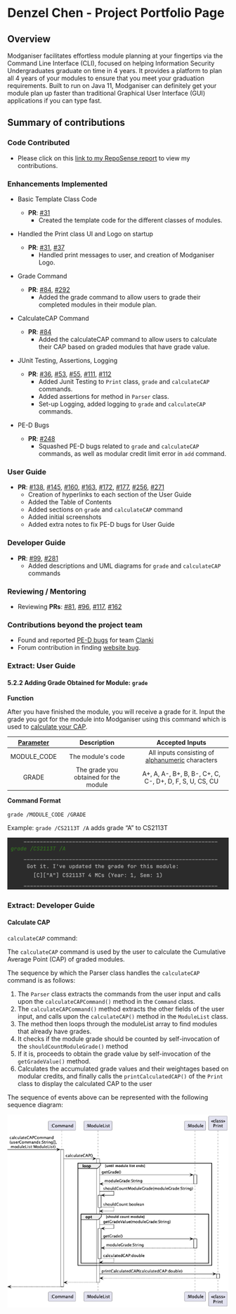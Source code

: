# Denzel Chen - Project Portfolio Page

## Overview

Modganiser facilitates effortless module planning at your fingertips via the Command Line Interface (CLI), focused on helping
Information Security Undergraduates graduate on time in 4 years. It provides a platform to plan all 4 years of your modules
to ensure that you meet your graduation requirements.
Built to run on Java 11, Modganiser can definitely get your module plan up faster than traditional Graphical User Interface (GUI)
applications if you can type fast.

## Summary of contributions

### Code Contributed
* Please click on this [link to my RepoSense report](https://nus-cs2113-ay2223s2.github.io/tp-dashboard/?search=denzelcjy&breakdown=true&sort=groupTitle%20dsc&sortWithin=title&since=2023-02-17&timeframe=commit&mergegroup=&groupSelect=groupByRepos&checkedFileTypes=docs~functional-code~test-code~other) to view my contributions.

### Enhancements Implemented
* Basic Template Class Code
    * **PR**: [#31](https://github.com/AY2223S2-CS2113T-T09-4/tp/pull/31)
      * Created the template code for the different classes of modules.

* Handled the Print class UI and Logo on startup
    * **PR**: [#31](https://github.com/AY2223S2-CS2113T-T09-4/tp/pull/31), [#37](https://github.com/AY2223S2-CS2113T-T09-4/tp/pull/37) 
      * Handled print messages to user, and creation of Modganiser Logo.

* Grade Command
    * **PR**: [#84](https://github.com/AY2223S2-CS2113T-T09-4/tp/pull/84), 
[#292](https://github.com/AY2223S2-CS2113T-T09-4/tp/pull/292)
      * Added the grade command to allow users to grade their completed modules in their module plan.

* CalculateCAP Command
    * **PR**: [#84](https://github.com/AY2223S2-CS2113T-T09-4/tp/pull/84)
      * Added the calculateCAP command to allow users to calculate their CAP based on graded modules that have grade value.
<div style="page-break-after: always;"></div>

* JUnit Testing, Assertions, Logging
    * **PR**: [#36](https://github.com/AY2223S2-CS2113T-T09-4/tp/pull/36), 
[#53](https://github.com/AY2223S2-CS2113T-T09-4/tp/pull/53), 
[#55](https://github.com/AY2223S2-CS2113T-T09-4/tp/pull/55), 
[#111](https://github.com/AY2223S2-CS2113T-T09-4/tp/pull/111), 
[#112](https://github.com/AY2223S2-CS2113T-T09-4/tp/pull/112)
      * Added Junit Testing to `Print` class,  `grade` and `calculateCAP` commands.
      * Added assertions for method in `Parser` class.
      * Set-up Logging, added logging to `grade` and `calculateCAP` commands.

* PE-D Bugs
    * **PR**: [#248](https://github.com/AY2223S2-CS2113T-T09-4/tp/pull/248)
      * Squashed PE-D bugs related to `grade` and `calculateCAP` commands, as well as modular credit limit error in `add` command.

### User Guide
* **PR**: [#138](https://github.com/AY2223S2-CS2113T-T09-4/tp/pull/138), 
[#145](https://github.com/AY2223S2-CS2113T-T09-4/tp/pull/145), 
[#160](https://github.com/AY2223S2-CS2113T-T09-4/tp/pull/160), 
[#163](https://github.com/AY2223S2-CS2113T-T09-4/tp/pull/163), 
[#172](https://github.com/AY2223S2-CS2113T-T09-4/tp/pull/172), 
[#177](https://github.com/AY2223S2-CS2113T-T09-4/tp/pull/177), 
[#256](https://github.com/AY2223S2-CS2113T-T09-4/tp/pull/256),
[#271](https://github.com/AY2223S2-CS2113T-T09-4/tp/pull/271)
  * Creation of hyperlinks to each section of the User Guide
  * Added the Table of Contents
  * Added sections on `grade` and `calculateCAP` command
  * Added initial screenshots
  * Added extra notes to fix PE-D bugs for User Guide

### Developer Guide
* **PR**: [#99](https://github.com/AY2223S2-CS2113T-T09-4/tp/pull/99), 
[#281](https://github.com/AY2223S2-CS2113T-T09-4/tp/pull/281)
  * Added descriptions and UML diagrams for `grade` and `calculateCAP` commands

### Reviewing / Mentoring
* Reviewing **PRs**: [#81](https://github.com/AY2223S2-CS2113T-T09-4/tp/pull/81), 
[#96](https://github.com/AY2223S2-CS2113T-T09-4/tp/pull/96),
[#117](https://github.com/AY2223S2-CS2113T-T09-4/tp/pull/117), 
[#162](https://github.com/AY2223S2-CS2113T-T09-4/tp/pull/162)

### Contributions beyond the project team
* Found and reported [PE-D bugs](https://github.com/denzelcjy/ped/issues) for team [Clanki](https://github.com/AY2223S2-CS2113-T15-4/tp)
* Forum contribution in finding [website bug](https://github.com/nus-cs2113-AY2223S2/forum/issues/23).

<div style="page-break-after: always;"></div>

### Extract: User Guide
#### 5.2.2 Adding Grade Obtained for Module: `grade`
**Function**

After you have finished the module, you will receive a grade for it. Input the grade you got for the module into Modganiser using this command which is used to [calculate your CAP](https://ay2223s2-cs2113t-t09-4.github.io/tp/UserGuide.html#542-calculating-your-current-cap-calculatecap).

| [Parameter](https://ay2223s2-cs2113t-t09-4.github.io/tp/UserGuide.html#8-glossary) |              Description              |                     Accepted Inputs                     |
|:------------------------:|:-------------------------------------:|:-------------------------------------------------------:|
|       MODULE_CODE        |           The module's code           | All inputs consisting of [alphanumeric](https://ay2223s2-cs2113t-t09-4.github.io/tp/UserGuide.html#8-glossary) characters                       |
|          GRADE           | The grade you obtained for the module | A+, A, A-, B+, B, B-, C+, C, C-, D+, D, F, S, U, CS, CU |

**Command Format**

`grade /MODULE_CODE /GRADE`

Example: `grade /CS2113T /A` adds grade “A” to CS2113T

![GradeCommand](../UG_Screenshots/InputGrade.png)

<div style="page-break-after: always;"></div>

### Extract: Developer Guide
#### Calculate CAP

`calculateCAP` command:

The `calculateCAP` command is used by the user to calculate the Cumulative Average Point (CAP) of graded modules.

The sequence by which the Parser class handles the `calculateCAP` command is as follows:
1. The `Parser` class extracts the commands from the user input and calls upon the `calculateCAPCommand()` method
   in the `Command` class.
2. The `calculateCAPCommand()` method extracts the other fields of the user input, and calls upon the
   `calculateCAP()` method in the `ModuleList` class.
3. The method then loops through the moduleList array to find modules that already have grades.
4. It checks if the module grade should be counted by self-invocation of the `shouldCountModuleGrade()` method
5. If it is, proceeds to obtain the grade value by self-invocation of the `getGradeValue()` method.
6. Calculates the accumulated grade values and their weightages based on modular credits, and finally calls the
   `printCalculatedCAP()` of the `Print` class to display the calculated CAP to the user

The sequence of events above can be represented with the following sequence diagram:

![calculateCAP](../diagrams/CalculateCAP.png)